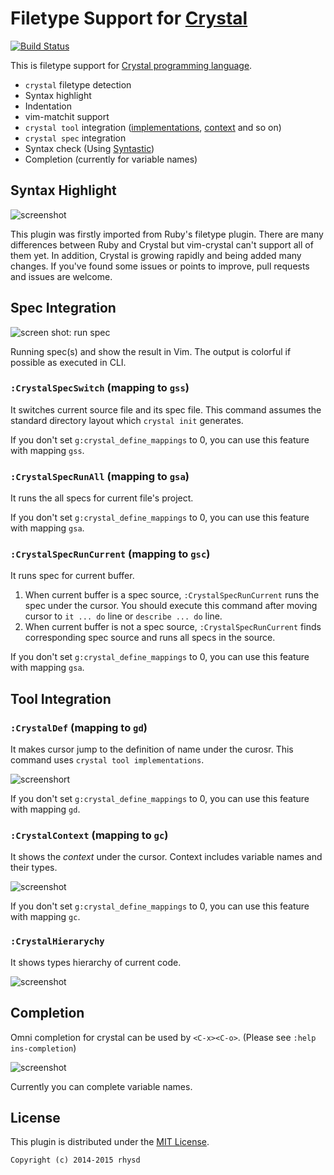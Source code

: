 Filetype Support for [Crystal](http://crystal-lang.org/)
========================================================
[![Build Status](https://travis-ci.org/rhysd/vim-crystal.svg?branch=travis)](https://travis-ci.org/rhysd/vim-crystal)

This is filetype support for [Crystal programming language](http://crystal-lang.org/).

- `crystal` filetype detection
- Syntax highlight
- Indentation
- vim-matchit support
- `crystal tool` integration ([implementations](http://crystal-lang.org/2015/09/05/tools.html), [context](http://crystal-lang.org/2015/09/05/tools.html) and so on)
- `crystal spec` integration
- Syntax check (Using [Syntastic](https://github.com/scrooloose/syntastic))
- Completion (currently for variable names)



## Syntax Highlight

![screenshot](https://raw.githubusercontent.com/rhysd/ss/master/vim-crystal/highlight1.png)

This plugin was firstly imported from Ruby's filetype plugin.  There are many differences between Ruby and Crystal but vim-crystal can't support all of them yet.  In addition, Crystal is growing rapidly and being added many changes.  If you've found some issues or points to improve, pull requests and issues are welcome.



## Spec Integration

![screen shot: run spec](https://raw.githubusercontent.com/rhysd/ss/master/vim-crystal/spec.gif)

Running spec(s) and show the result in Vim.  The output is colorful if possible as executed in CLI.

### `:CrystalSpecSwitch` (mapping to `gss`)

It switches current source file and its spec file.  This command assumes the standard directory layout which `crystal init` generates.

If you don't set `g:crystal_define_mappings` to 0, you can use this feature with mapping `gss`.

### `:CrystalSpecRunAll` (mapping to `gsa`)

It runs the all specs for current file's project.

If you don't set `g:crystal_define_mappings` to 0, you can use this feature with mapping `gsa`.

### `:CrystalSpecRunCurrent` (mapping to `gsc`)

It runs spec for current buffer.

1. When current buffer is a spec source, `:CrystalSpecRunCurrent` runs the spec under the cursor.  You should execute this command after moving cursor to `it ... do` line or `describe ... do` line.
2. When current buffer is not a spec source, `:CrystalSpecRunCurrent` finds corresponding spec source and runs all specs in the source.

If you don't set `g:crystal_define_mappings` to 0, you can use this feature with mapping `gsa`.

## Tool Integration

### `:CrystalDef` (mapping to `gd`)

It makes cursor jump to the definition of name under the curosr.  This command uses `crystal tool implementations`.

![screenshort](https://raw.githubusercontent.com/rhysd/ss/master/vim-crystal/jump-to-definition.gif)

If you don't set `g:crystal_define_mappings` to 0, you can use this feature with mapping `gd`.

### `:CrystalContext` (mapping to `gc`)

It shows the _context_ under the cursor. Context includes variable names and their types.

![screenshot](https://raw.githubusercontent.com/rhysd/ss/master/vim-crystal/show-context.gif)

If you don't set `g:crystal_define_mappings` to 0, you can use this feature with mapping `gc`.

### `:CrystalHierarychy`

It shows types hierarchy of current code.

![screenshot](https://raw.githubusercontent.com/rhysd/ss/master/vim-crystal/show-hierarchy.gif)



## Completion

Omni completion for crystal can be used by `<C-x><C-o>`.  (Please see `:help ins-completion`)

![screenshot](https://raw.githubusercontent.com/rhysd/ss/master/vim-crystal/completion.gif)

Currently you can complete variable names.



## License

This plugin is distributed under the [MIT License](http://opensource.org/licenses/MIT).

    Copyright (c) 2014-2015 rhysd
